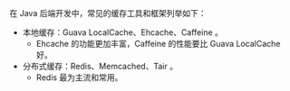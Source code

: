 在 Java 后端开发中，常见的缓存工具和框架列举如下：

- 本地缓存：Guava LocalCache、Ehcache、Caffeine 。
  - Ehcache 的功能更加丰富，Caffeine 的性能要比 Guava LocalCache 好。
- 分布式缓存：Redis、Memcached、Tair 。
  - Redis 最为主流和常用。

